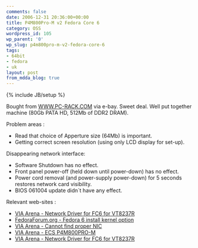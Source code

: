 ```yaml
---
comments: false
date: 2006-12-31 20:36:00+00:00
title: P4M800Pro-M v2 Fedora Core 6
category: OSS
wordpress_id: 105
wp_parent: '0'
wp_slug: p4m800pro-m-v2-fedora-core-6
tags:
- 64bit
- fedora
- uk
layout: post
from_mdda_blog: true
---
```

{% include JB/setup %}


Bought from  [WWW.PC-RACK.COM](http://www.pc-rack.com/)   via e-bay.  Sweet deal.  Well put together machine (80Gb PATA HD, 512Mb of DDR2 DRAM).  
  
Problem areas :  


  * Read that choice of Apperture size (64Mb) is important.
  * Getting correct screen resolution (using only LCD display for set-up).
  
Disappearing network interface:  


  * Software Shutdown has no effect.
  * Front panel power-off (held down until power-down) has no effect.
  * Power cord removal (and power-supply power-down) for 5 seconds restores network card visibility.
  * BIOS 061004 update didn´t have any effect.
  
  
Relevant web-sites :  


  * [VIA Arena - Network Driver for FC6 for VT8237R](http://forums.viaarena.com/messageview.aspx?catid=28&threadid=75425&enterthread=y)
  * [FedoraForum.org - Fedora 6 install kernel option](http://forums.fedoraforum.org/printthread.php?t=139751)
  * [VIA Arena - Cannot find proper NIC](http://forums.viaarena.com/messageview.aspx?catid=60&threadid=73739&enterthread=y)
  * [VIA Arena - ECS P4M800PRO-M](http://forums.viaarena.com/messageview.aspx?catid=6&threadid=71849&enterthread=y)
  * [VIA Arena - Network Driver for FC6 for VT8237R](http://forums.viaarena.com/messageview.aspx?catid=28&threadid=75425&enterthread=y)
